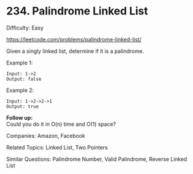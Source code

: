 # 234. Palindrome Linked List

Difficulty: Easy

https://leetcode.com/problems/palindrome-linked-list/

Given a singly linked list, determine if it is a palindrome.

Example 1:
```
Input: 1->2
Output: false
```
Example 2:
```
Input: 1->2->2->1
Output: true
```

**Follow up:**  
Could you do it in O(n) time and O(1) space?

Companies: Amazon, Facebook

Related Topics: Linked List, Two Pointers

Similar Questions: Palindrome Number, Valid Palindrome, Reverse Linked List
